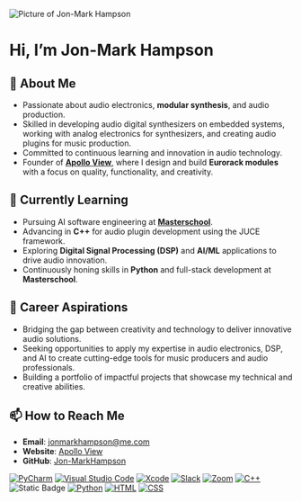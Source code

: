 ![Picture of Jon-Mark Hampson](https://cdn.discordapp.com/attachments/1339902346192486403/1339922650675548244/GitHub_Banner.png?ex=67b07bb6&is=67af2a36&hm=9e880e7392fd7316f2fadaaa741147dc4a664383025261eb5552f395b7c0d9da&)


# Hi, I’m Jon-Mark Hampson

## 👀 About Me
- Passionate about audio electronics, **modular synthesis**, and audio production.
- Skilled in developing audio digital synthesizers on embedded systems, working with analog electronics for synthesizers, and creating audio plugins for music production.
- Committed to continuous learning and innovation in audio technology.
- Founder of **[Apollo View](https://apolloviewmodular.com)**, where I design and build **Eurorack modules** with a focus on quality, functionality, and creativity.

## 🌱 Currently Learning
- Pursuing AI software engineering at **[Masterschool](https://de.masterschool.com/en/)**.
- Advancing in **C++** for audio plugin development using the JUCE framework.
- Exploring **Digital Signal Processing (DSP)** and **AI/ML** applications to drive audio innovation.
- Continuously honing skills in **Python** and full-stack development at **Masterschool**.

## 💼 Career Aspirations
- Bridging the gap between creativity and technology to deliver innovative audio solutions.
- Seeking opportunities to apply my expertise in audio electronics, DSP, and AI to create cutting-edge tools for music producers and audio professionals.
- Building a portfolio of impactful projects that showcase my technical and creative abilities.

## 📫 How to Reach Me
- **Email**: [jonmarkhampson@me.com](mailto:jonmarkhampson@me.com)
- **Website**: [Apollo View](https://apolloviewmodular.com)
- **GitHub**: [Jon-MarkHampson](https://github.com/Jon-MarkHampson)

[![PyCharm](https://img.shields.io/badge/PyCharm-000?logo=pycharm&logoColor=fff)](#) [![Visual Studio Code](https://custom-icon-badges.demolab.com/badge/Visual%20Studio%20Code-0078d7.svg?logo=vsc&logoColor=white)](#) [![Xcode](https://img.shields.io/badge/Xcode-007ACC?logo=Xcode&logoColor=white)](#)
[![Slack](https://img.shields.io/badge/Slack-4A154B?logo=slack&logoColor=fff)](#) [![Zoom](https://img.shields.io/badge/Zoom-2D8CFF?logo=zoom&logoColor=white)](#)
[![C++](https://img.shields.io/badge/C++-%2300599C.svg?logo=c%2B%2B&logoColor=white)](#) ![Static Badge](https://img.shields.io/badge/JUCE-white?logo=juce)
[![Python](https://img.shields.io/badge/Python-3776AB?logo=python&logoColor=fff)](#) [![HTML](https://img.shields.io/badge/HTML-%23E34F26.svg?logo=html5&logoColor=white)](#) [![CSS](https://img.shields.io/badge/CSS-1572B6?logo=css3&logoColor=fff)](#)

<!---
Jon-MarkHampson/Jon-MarkHampson is a ✨ special ✨ repository because its `README.md` (this file) appears on your GitHub profile.
You can click the Preview link to take a look at your changes.
--->
